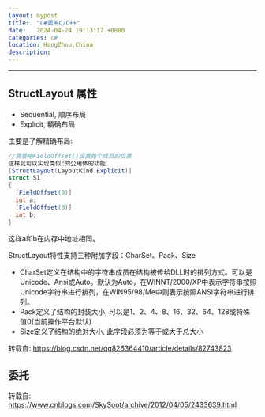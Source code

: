 ```yaml
---
layout: mypost
title:  "C#调用C/C++"
date:   2024-04-24 19:13:17 +0800
categories: c#
location: HangZhou,China
description:
---
```

---

## StructLayout 属性

* Sequential, 顺序布局
* Explicit, 精确布局

主要是了解精确布局:

```c#
//需要用FieldOffset()设置每个成员的位置
这样就可以实现类似c的公用体的功能
[StructLayout(LayoutKind.Explicit)]
struct S1
{
  [FieldOffset(0)]
  int a;
  [FieldOffset(0)]
  int b;
}
```
这样a和b在内存中地址相同。


StructLayout特性支持三种附加字段：CharSet、Pack、Size
* CharSet定义在结构中的字符串成员在结构被传给DLL时的排列方式。可以是Unicode、Ansi或Auto。默认为Auto，在WINNT/2000/XP中表示字符串按照Unicode字符串进行排列，在WIN95/98/Me中则表示按照ANSI字符串进行排列。
* Pack定义了结构的封装大小, 可以是1、2、4、8、16、32、64、128或特殊值0(当前操作平台默认)
* Size定义了结构的绝对大小, 此字段必须为等于或大于总大小

转载自: https://blog.csdn.net/qq826364410/article/details/82743823

## 委托

转载自: https://www.cnblogs.com/SkySoot/archive/2012/04/05/2433639.html